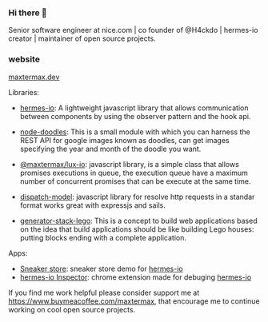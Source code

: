 ### Hi there 👋
 
Senior software engineer at nice.com | co founder of @H4ckdo 
| hermes-io creator | maintainer of open source projects.

### website
[maxtermax.dev](https://www.maxtermax.dev)

Libraries:

- [hermes-io](https://www.npmjs.com/package/hermes-io#get-started): A lightweight javascript library that allows communication between components by using the observer pattern and the hook api.

- [node-doodles](https://www.npmjs.com/package/node-doodles): This is a small module with which you can harness the REST API for google images known as doodles, can get images specifying the year and month of the doodle you want.

- [@maxtermax/lux-io](https://www.npmjs.com/package/@maxtermax/lux-io): 
javascript library, is a simple class that allows promises executions in queue, the execution queue have a maximum number of concurrent promises that can be execute at the same time.

- [dispatch-model](https://www.npmjs.com/package/dispatch-model):
javascript library for resolve http requests in a standar format works great with expressjs and sails.

- [generator-stack-lego](https://www.npmjs.com/package/generator-stack-lego): This is a concept to build web applications based on the idea that build applications should be like building Lego houses: putting blocks ending with a complete application.

Apps:
- [Sneaker store](https://sneaker-store-1.vercel.app): sneaker store demo for [hermes-io](https://hermes-io-docs.vercel.app/)  
- [hermes-io Inspector](https://chrome.google.com/webstore/detail/hermes-io/pjdkgcpikfmkncldipldmimanfkpeedm?hl=en): chrome extension made for debuging [hermes-io](https://hermes-io-docs.vercel.app/)  

If you find me work helpful please consider support me at https://www.buymeacoffee.com/maxtermax, that encourage me to continue working on cool open source projects.


